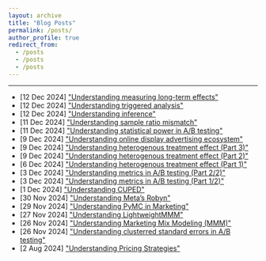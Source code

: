 ```yaml
---
layout: archive
title: "Blog Posts"
permalink: /posts/
author_profile: true
redirect_from:
  - /posts
  - /posts
  - /posts
---
```


<hr>

* [12 Dec 2024] ["Understanding measuring long-term effects"](https://medium.com/@thaotrangk49clc3/understanding-measuring-long-term-effects-05764c59970d)
* [12 Dec 2024] ["Understanding triggered analysis"](https://medium.com/@thaotrangk49clc3/understanding-triggered-analysis-bd52f63d498d)
* [12 Dec 2024] ["Understanding inference"](https://medium.com/@thaotrangk49clc3/understanding-inference-1cbcfe13b5d7)
* [11 Dec 2024] ["Understanding sample ratio mismatch"](https://medium.com/@thaotrangk49clc3/understanding-problem-of-sample-ratio-mismatch-07833af66bb8)
* [11 Dec 2024] ["Understanding statistical power in A/B testing"](https://medium.com/@thaotrangk49clc3/understanding-statistical-power-in-a-b-testing-4a7af48e3d64)
* [9 Dec 2024] ["Understanding online display advertising ecosystem"](https://medium.com/@thaotrangk49clc3/understanding-online-display-advertising-ecosystem-d0bfad90400d)
* [9 Dec 2024] ["Understanding heterogenous treatment effect (Part 3)"](https://medium.com/@thaotrangk49clc3/understanding-heterogenous-treatment-effect-part-3-23ef28aab839)
* [9 Dec 2024] ["Understanding heterogenous treatment effect (Part 2)"](https://medium.com/@thaotrangk49clc3/understanding-heterogeneous-treatment-effect-part-2-3893248fc827)
* [6 Dec 2024] ["Understanding heterogenous treatment effect (Part 1)"](https://medium.com/@thaotrangk49clc3/understanding-heterogenous-treatment-effect-part-1-b4a3e9d92e7b)
* [3 Dec 2024] ["Understanding metrics in A/B testing (Part 2/2)"](https://medium.com/@thaotrangk49clc3/understanding-metrics-in-a-b-testing-part-2-2-19aa80eac87a)
* [3 Dec 2024] ["Understanding metrics in A/B testing (Part 1/2)"](https://medium.com/@thaotrangk49clc3/understanding-metrics-in-a-b-testing-part-1-2-edd168eb9cec)
* [1 Dec 2024] ["Understanding CUPED"](https://medium.com/@thaotrangk49clc3/understanding-cuped-b3dc0a3b7f41)
* [30 Nov 2024] ["Understanding Meta’s Robyn"](https://medium.com/@thaotrangk49clc3/understanding-metas-robyn-bb71aff82e5a)
* [29 Nov 2024] ["Understanding PyMC in Marketing"](https://medium.com/@thaotrangk49clc3/understanding-pymc-in-marketing-39e8a4bfa320)
* [27 Nov 2024] ["Understanding LightweightMMM"](https://medium.com/@thaotrangk49clc3/understanding-lightweightmmm-fd12f2321204)
* [26 Nov 2024] ["Understanding Marketing Mix Modeling (MMM)"](https://medium.com/@thaotrangk49clc3/understanding-marketing-mix-modeling-mmm-48b1865205d3)
* [26 Nov 2024] ["Understanding clusterred standard errors in A/B testing"](https://medium.com/@thaotrangk49clc3/understanding-clusterred-standard-errors-in-a-b-testing-1c2a7b5629d1)
* [2 Aug 2024] ["Understanding Pricing Strategies"](https://medium.com/@thaotrangk49clc3/understanding-pricing-strategies-e2c124e607c1)    
  
